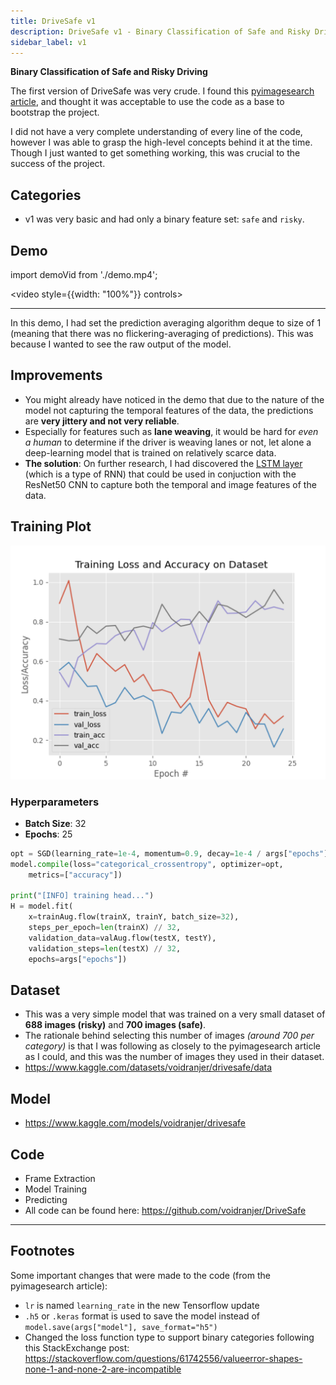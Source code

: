 ```yaml
---
title: DriveSafe v1
description: DriveSafe v1 - Binary Classification of Safe and Risky Driving
sidebar_label: v1
---
```


**Binary Classification of Safe and Risky Driving**

The first version of DriveSafe was very crude. I found this [pyimagesearch article](https://pyimagesearch.com/2019/07/15/video-classification-with-keras-and-deep-learning/), and thought it was acceptable to use the code as a base to bootstrap the project.

I did not have a very complete understanding of every line of the code, however I was able to grasp the high-level concepts behind it at the time. Though I just wanted to get something working, this was crucial to the success of the project.

## Categories

- v1 was very basic and had only a binary feature set: `safe` and `risky`.

## Demo

import demoVid from './demo.mp4';

<video style={{width: "100%"}} controls>
  <source src={demoVid}/>
</video>

---

In this demo, I had set the prediction averaging algorithm deque to size of 1 (meaning that there was no flickering-averaging of predictions). This was because I wanted to see the raw output of the model.

## Improvements

- You might already have noticed in the demo that due to the nature of the model not capturing the temporal features of the data, the predictions are **very jittery and not very reliable**.
- Especially for features such as **lane weaving**, it would be hard for _even a human_ to determine if the driver is weaving lanes or not, let alone a deep-learning model that is trained on relatively scarce data.
- **The solution**: On further research, I had discovered the [LSTM layer](https://keras.io/api/layers/recurrent_layers/lstm/) (which is a type of RNN) that could be used in conjuction with the ResNet50 CNN to capture both the temporal and image features of the data.

## Training Plot

![training_plot](training_plot.png)

### Hyperparameters

- **Batch Size**: 32
- **Epochs**: 25

```python
opt = SGD(learning_rate=1e-4, momentum=0.9, decay=1e-4 / args["epochs"])
model.compile(loss="categorical_crossentropy", optimizer=opt,
	metrics=["accuracy"])

print("[INFO] training head...")
H = model.fit(
	x=trainAug.flow(trainX, trainY, batch_size=32),
	steps_per_epoch=len(trainX) // 32,
	validation_data=valAug.flow(testX, testY),
	validation_steps=len(testX) // 32,
	epochs=args["epochs"])
```

## Dataset

- This was a very simple model that was trained on a very small dataset of **688 images (risky)** and **700 images (safe)**.
- The rationale behind selecting this number of images _(around 700 per category)_ is that I was following as closely to the pyimagesearch article as I could, and this was the number of images they used in their dataset.
- https://www.kaggle.com/datasets/voidranjer/drivesafe/data

## Model

- https://www.kaggle.com/models/voidranjer/drivesafe


## Code

- Frame Extraction
- Model Training
- Predicting
- All code can be found here: https://github.com/voidranjer/DriveSafe

---

## Footnotes

Some important changes that were made to the code (from the pyimagesearch article):

- `lr` is named `learning_rate` in the new Tensorflow update
- `.h5` or `.keras` format is used to save the model instead of `model.save(args["model"], save_format="h5")`
- Changed the loss function type to support binary categories following this StackExchange post: https://stackoverflow.com/questions/61742556/valueerror-shapes-none-1-and-none-2-are-incompatible